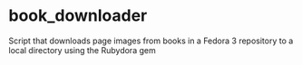 # book_downloader
Script that downloads page images from books in a Fedora 3 repository to a local directory using the Rubydora gem
